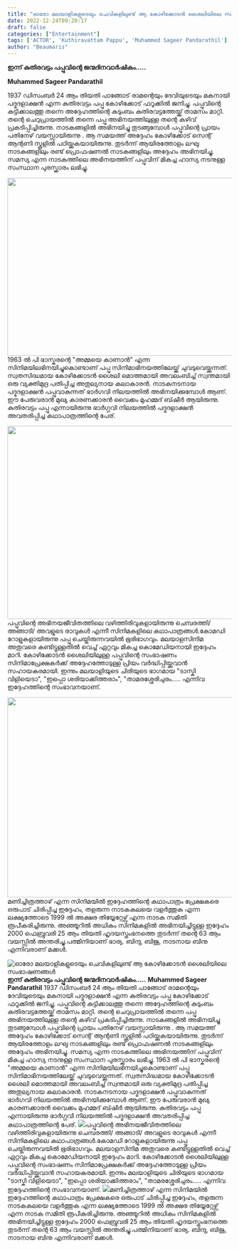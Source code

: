 ```yaml
---
title: "ഓരോ മലയാളികളുടെയും ചെവികളിലുണ്ട് ആ കോഴിക്കോടൻ ശൈലിയിലെ സംഭാഷണങ്ങൾ"
date: 2022-12-24T09:20:17
draft: false
categories: ["Entertainment"]
tags: ['ACTOR', 'Kuthiravattam Pappu', 'Muhammed Sageer Pandarathil']
author: "Beaumaris"
---
```


<strong>ഇന്ന് കുതിരവട്ടം പപ്പുവിന്റെ ജന്മദിനവാർഷികം.....</strong>

<strong>Muhammed Sageer Pandarathil</strong>

1937 ഡിസംബർ 24 ആം തിയതി പാങ്ങോട് രാമന്റെയും ദേവിയുടെയും മകനായി പദ്മദളാക്ഷൻ എന്ന കുതിരവട്ടം പപ്പു കോഴിക്കോട് ഫറൂക്കിൽ ജനിച്ചു. പപ്പുവിന്റെ കുട്ടിക്കാലത്തു തന്നെ അദ്ദേഹത്തിന്റെ കുടുംബം കുതിരവട്ടത്തേയ്ക്ക് താമസം മാറ്റി. തന്റെ ചെറുപ്രായത്തിൽ തന്നെ പപ്പു അഭിനയത്തിലുള്ള തന്റെ കഴിവ് പ്രകടിപ്പിച്ചിരുന്നു. നാടകങ്ങളിൽ അഭിനയിച്ചു തുടങ്ങുമ്പോൾ പപ്പുവിന്റെ പ്രായം പതിനേഴ് വയസ്സായിരുന്നു . ആ സമയത്ത് അദ്ദേഹം കോഴിക്കോട് സെന്റ് ആന്റണി സ്കൂളിൽ പഠിയ്ക്കുകയായിരുന്നു. തുടർന്ന് ആയിരത്തോളം ലഘു നാടകങ്ങളിലും രണ്ട് പ്രൊഫഷണൽ നാടകങ്ങളിലും അദ്ദേഹം അഭിനയിച്ചു. സമസ്യ എന്ന നാടകത്തിലെ അഭിനയത്തിന് പപ്പുവിന് മികച്ച ഹാസ്യ നടനുള്ള സംസ്ഥാന പുരസ്ക്കാരം ലഭിച്ചു.

<img class="size-full wp-image-368515 aligncenter" src="https://cdn.boolokam.com/articles/2022/12/ee11ee.jpg" alt="" width="673" height="400" />1963 ൽ പി ഭാസ്കരന്റെ "അമ്മയെ കാണാൻ" എന്ന സിനിമയിലഭിനയിച്ചുകൊണ്ടാണ് പപ്പു സിനിമാഭിനയത്തിലേയ്ക്ക് ചുവടുവെയ്ക്കുന്നത്. സ്വതസിദ്ധമായ കോഴിക്കോടൻ ശൈലി മൊത്തമായി അവലംബിച്ച് സ്വന്തമായി ഒരു വ്യക്തിമുദ്ര പതിപ്പിച്ച അതുല്യനായ കലാകാരൻ. നാടകനടനായ പദ്മദളാക്ഷൻ പപ്പുവാകുന്നത് ഭാർഗവി നിലയത്തിൽ അഭിനയിക്കുമ്പോൾ ആണ്. ഈ പേരുവരാൻ മുഖ്യ കാരണക്കാരൻ വൈക്കം മുഹമ്മദ് ബ്ഷീർ ആയിരുന്നു. കുതിരവട്ടം പപ്പു എന്നായിരുന്നു ഭാർഗ്ഗവി നിലയത്തിൽ പദ്മദളാക്ഷൻ അവതരിപ്പിച്ച കഥാപാത്രത്തിന്റെ പേര്.

<img class=" wp-image-368516 aligncenter" src="https://cdn.boolokam.com/articles/2022/12/rrttt.png" alt="" width="682" height="434" />പപ്പുവിന്റെ അഭിനയജീവിതത്തിലെ വഴിത്തിരിവുകളായിരുന്നു ചെമ്പരത്തി/ അങ്ങാടി/ അവളുടെ രാവുകൾ എന്നീ സിനിമകളിലെ കഥാപാത്രങ്ങൾ.കോമഡി റോളുകളായിരുന്നു പപ്പു ചെയ്തിരുന്നവയിൽ ഭൂരിഭാഗവും. മലയാളസിനിമ അതുവരെ കണ്ടിട്ടുള്ളതിൽ വെച്ച് ഏറ്റവും മികച്ച കൊമേഡിയനായി ഇദ്ദേഹം മാറി. കോഴിക്കോടൻ ശൈലിയിലുള്ള പപ്പുവിന്റെ സംഭാഷണം സിനിമാപ്രേക്ഷകർക്ക് അദ്ദേഹത്തോടുള്ള പ്രിയം വർദ്ധിപ്പിയ്ക്കുവാൻ സഹായകരമായി. ഇന്നും മലയാളിയുടെ ചിരിയുടെ ഭാഗമായ "ടാസ്കി വിളിയെടാ", "ഇപ്പൊ ശരിയാക്കിത്തരാം", "താമരശ്ശേരിചുരം..... എന്നിവ ഇദ്ദേഹത്തിന്റെ സംഭാവനയാണ്.

<img class="size-large wp-image-368517 aligncenter" src="https://cdn.boolokam.com/articles/2022/12/caaccc-1024x576.jpg" alt="" width="800" height="450" />മണിച്ചിത്രത്താഴ് എന്ന സിനിമയിൽ ഇദ്ദേഹത്തിന്റെ കഥാപാത്രം പ്രേക്ഷകരെ ഒരുപാട് ചിരിപ്പിച്ച ഇദ്ദേഹം, തളരുന്ന നാടകകലയെ വളർത്തുക എന്ന ലക്ഷ്യത്തോടെ 1999 ൽ അക്ഷര തിയ്യേറ്റേഴ്സ് എന്ന നാടക സമിതി രൂപീകരിച്ചിരുന്നു. അഞ്ഞൂറിൽ അധികം സിനിമകളിൽ അഭിനയിച്ചിട്ടുള്ള ഇദ്ദേഹം 2000 ഫെബ്രുവരി 25 ആം തിയതി ഹൃദയസ്തംഭനത്തെ തുടർന്ന് തന്റെ 63 ആം വയസ്സിൽ അന്തരിച്ചു.പത്മിനിയാണ് ഭാര്യ. ബിന്ദു, ബിജു, നാടനായ ബിനു എന്നിവരാണ് മക്കൾ.


![ഓരോ മലയാളികളുടെയും ചെവികളിലുണ്ട് ആ കോഴിക്കോടൻ ശൈലിയിലെ സംഭാഷണങ്ങൾ](https://cdn.boolokam.com/articles/2022/12/ee11ee.jpg)**ഇന്ന് കുതിരവട്ടം പപ്പുവിന്റെ ജന്മദിനവാർഷികം.....** **Muhammed Sageer Pandarathil** 1937 ഡിസംബർ 24 ആം തിയതി പാങ്ങോട് രാമന്റെയും ദേവിയുടെയും മകനായി പദ്മദളാക്ഷൻ എന്ന കുതിരവട്ടം പപ്പു കോഴിക്കോട് ഫറൂക്കിൽ ജനിച്ചു. പപ്പുവിന്റെ കുട്ടിക്കാലത്തു തന്നെ അദ്ദേഹത്തിന്റെ കുടുംബം കുതിരവട്ടത്തേയ്ക്ക് താമസം മാറ്റി. തന്റെ ചെറുപ്രായത്തിൽ തന്നെ പപ്പു അഭിനയത്തിലുള്ള തന്റെ കഴിവ് പ്രകടിപ്പിച്ചിരുന്നു. നാടകങ്ങളിൽ അഭിനയിച്ചു തുടങ്ങുമ്പോൾ പപ്പുവിന്റെ പ്രായം പതിനേഴ് വയസ്സായിരുന്നു . ആ സമയത്ത് അദ്ദേഹം കോഴിക്കോട് സെന്റ് ആന്റണി സ്കൂളിൽ പഠിയ്ക്കുകയായിരുന്നു. തുടർന്ന് ആയിരത്തോളം ലഘു നാടകങ്ങളിലും രണ്ട് പ്രൊഫഷണൽ നാടകങ്ങളിലും അദ്ദേഹം അഭിനയിച്ചു. സമസ്യ എന്ന നാടകത്തിലെ അഭിനയത്തിന് പപ്പുവിന് മികച്ച ഹാസ്യ നടനുള്ള സംസ്ഥാന പുരസ്ക്കാരം ലഭിച്ചു. 1963 ൽ പി ഭാസ്കരന്റെ "അമ്മയെ കാണാൻ" എന്ന സിനിമയിലഭിനയിച്ചുകൊണ്ടാണ് പപ്പു സിനിമാഭിനയത്തിലേയ്ക്ക് ചുവടുവെയ്ക്കുന്നത്. സ്വതസിദ്ധമായ കോഴിക്കോടൻ ശൈലി മൊത്തമായി അവലംബിച്ച് സ്വന്തമായി ഒരു വ്യക്തിമുദ്ര പതിപ്പിച്ച അതുല്യനായ കലാകാരൻ. നാടകനടനായ പദ്മദളാക്ഷൻ പപ്പുവാകുന്നത് ഭാർഗവി നിലയത്തിൽ അഭിനയിക്കുമ്പോൾ ആണ്. ഈ പേരുവരാൻ മുഖ്യ കാരണക്കാരൻ വൈക്കം മുഹമ്മദ് ബ്ഷീർ ആയിരുന്നു. കുതിരവട്ടം പപ്പു എന്നായിരുന്നു ഭാർഗ്ഗവി നിലയത്തിൽ പദ്മദളാക്ഷൻ അവതരിപ്പിച്ച കഥാപാത്രത്തിന്റെ പേര്. ![](https://cdn.boolokam.com/articles/2022/12/rrttt.png)പപ്പുവിന്റെ അഭിനയജീവിതത്തിലെ വഴിത്തിരിവുകളായിരുന്നു ചെമ്പരത്തി/ അങ്ങാടി/ അവളുടെ രാവുകൾ എന്നീ സിനിമകളിലെ കഥാപാത്രങ്ങൾ.കോമഡി റോളുകളായിരുന്നു പപ്പു ചെയ്തിരുന്നവയിൽ ഭൂരിഭാഗവും. മലയാളസിനിമ അതുവരെ കണ്ടിട്ടുള്ളതിൽ വെച്ച് ഏറ്റവും മികച്ച കൊമേഡിയനായി ഇദ്ദേഹം മാറി. കോഴിക്കോടൻ ശൈലിയിലുള്ള പപ്പുവിന്റെ സംഭാഷണം സിനിമാപ്രേക്ഷകർക്ക് അദ്ദേഹത്തോടുള്ള പ്രിയം വർദ്ധിപ്പിയ്ക്കുവാൻ സഹായകരമായി. ഇന്നും മലയാളിയുടെ ചിരിയുടെ ഭാഗമായ "ടാസ്കി വിളിയെടാ", "ഇപ്പൊ ശരിയാക്കിത്തരാം", "താമരശ്ശേരിചുരം..... എന്നിവ ഇദ്ദേഹത്തിന്റെ സംഭാവനയാണ്. ![](https://cdn.boolokam.com/articles/2022/12/caaccc-1024x576.jpg)മണിച്ചിത്രത്താഴ് എന്ന സിനിമയിൽ ഇദ്ദേഹത്തിന്റെ കഥാപാത്രം പ്രേക്ഷകരെ ഒരുപാട് ചിരിപ്പിച്ച ഇദ്ദേഹം, തളരുന്ന നാടകകലയെ വളർത്തുക എന്ന ലക്ഷ്യത്തോടെ 1999 ൽ അക്ഷര തിയ്യേറ്റേഴ്സ് എന്ന നാടക സമിതി രൂപീകരിച്ചിരുന്നു. അഞ്ഞൂറിൽ അധികം സിനിമകളിൽ അഭിനയിച്ചിട്ടുള്ള ഇദ്ദേഹം 2000 ഫെബ്രുവരി 25 ആം തിയതി ഹൃദയസ്തംഭനത്തെ തുടർന്ന് തന്റെ 63 ആം വയസ്സിൽ അന്തരിച്ചു.പത്മിനിയാണ് ഭാര്യ. ബിന്ദു, ബിജു, നാടനായ ബിനു എന്നിവരാണ് മക്കൾ.
